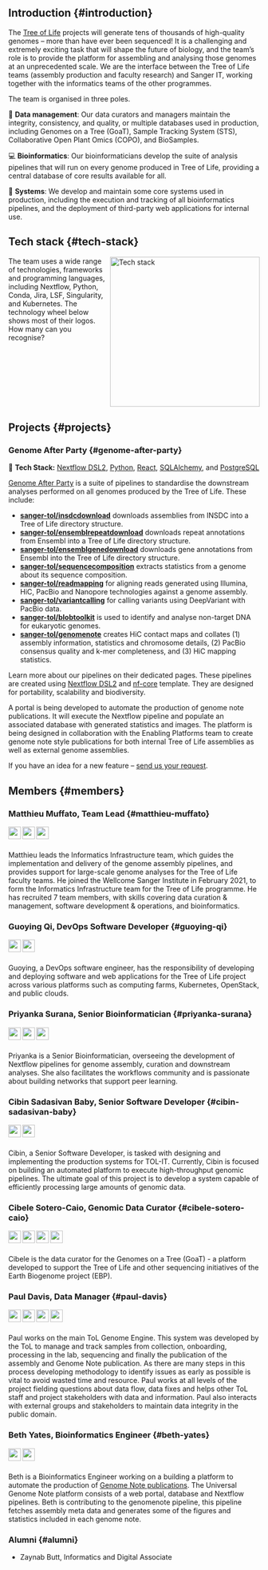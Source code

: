 ## Introduction {#introduction}

The [Tree of Life](https://www.sanger.ac.uk/programme/tree-of-life/) projects will generate tens of thousands of high-quality genomes – more than have ever been sequenced! It is a challenging and extremely exciting task that will shape the future of biology, and the team’s role is to provide the platform for assembling and analysing those genomes at an unprecedented scale. We are the interface between the Tree of Life teams (assembly production and faculty research) and Sanger IT, working together with the informatics teams of the other programmes.

The team is organised in three poles.

📂 **Data management**: Our data curators and managers maintain the integrity, consistency, and quality, or multiple databases used in production, including Genomes on a Tree (GoaT), Sample Tracking System (STS), Collaborative Open Plant Omics (COPO), and BioSamples.

💻 **Bioinformatics**: Our bioinformaticians develop the suite of analysis pipelines that will run on every genome produced in Tree of Life, providing a central database of core results available for all.

🔩 **Systems**: We develop and maintain some core systems used in production, including the execution and tracking of all bioinformatics pipelines, and the deployment of third-party web applications for internal use.

## Tech stack {#tech-stack}

<img src="https://www.sanger.ac.uk/wp-content/uploads/Informatics-Infrastructure-Technology-wheel-300.png" alt="Tech stack" height=300px align="right">
The team uses a wide range of technologies, frameworks and programming languages, including Nextflow, Python, Conda, Jira, LSF, Singularity, and Kubernetes. The technology wheel below shows most of their logos. How many can you recognise?

<br clear="all" />

## Projects {#projects}

### Genome After Party {#genome-after-party}

🧮 **Tech Stack:** [Nextflow DSL2](https://www.nextflow.io), [Python](https://www.python.org), [React](https://react.dev), [SQLAlchemy](https://www.sqlalchemy.org), and [PostgreSQL](https://www.postgresql.org)

[Genome After Party](https://pipelines.tol.sanger.ac.uk/genome_after_party) is a suite of pipelines to standardise the downstream analyses performed on all genomes produced by the Tree of Life. These include:

- **[sanger-tol/insdcdownload](https://pipelines.tol.sanger.ac.uk/insdcdownload)** downloads assemblies from INSDC into a Tree of Life directory structure.
- **[sanger-tol/ensemblrepeatdownload](https://pipelines.tol.sanger.ac.uk/ensemblrepeatdownload)** downloads repeat annotations from Ensembl into a Tree of Life directory structure.
- **[sanger-tol/ensemblgenedownload](https://pipelines.tol.sanger.ac.uk/ensemblgenedownload)** downloads gene annotations from Ensembl into the Tree of Life directory structure.
- **[sanger-tol/sequencecomposition](https://pipelines.tol.sanger.ac.uk/sequencecomposition)** extracts statistics from a genome about its sequence composition.
- **[sanger-tol/readmapping](https://pipelines.tol.sanger.ac.uk/readmapping)** for aligning reads generated using Illumina, HiC, PacBio and Nanopore technologies against a genome assembly.
- **[sanger-tol/variantcalling](https://pipelines.tol.sanger.ac.uk/variantcalling)** for calling variants using DeepVariant with PacBio data.
- **[sanger-tol/blobtoolkit](https://pipelines.tol.sanger.ac.uk/blobtoolkit)** is used to identify and analyse non-target DNA for eukaryotic genomes.
- **[sanger-tol/genomenote](https://pipelines.tol.sanger.ac.uk/genomenote)** creates HiC contact maps and collates (1) assembly information, statistics and chromosome details, (2) PacBio consensus quality and k-mer completeness, and (3) HiC mapping statistics.

Learn more about our pipelines on their dedicated pages. These pipelines are created using [Nextflow DSL2](https://www.nextflow.io) and [nf-core](https://nf-co.re) template. They are designed for portability, scalability and biodiversity.

A portal is being developed to automate the production of genome note publications. It will execute the Nextflow pipeline and populate an associated database with generated statistics and images. The platform is being designed in collaboration with the Enabling Platforms team to create genome note style publications for both internal Tree of Life assemblies as well as external genome assemblies.

If you have an idea for a new feature – [send us your request](https://github.com/sanger-tol/pipelines-website/issues/new?assignees=priyanka-surana&labels=pipeline%2Cenhancement&projects=&template=genome_after_party_feature_request.yaml&title=%5BFeature%5D%3A+).

## Members {#members}

### Matthieu Muffato, Team Lead {#matthieu-muffato}

[<img align="left" src="https://raw.githubusercontent.com/sanger-tol/pipelines-website/main/public_html/assets/img/logo/sanger-tol-logo-tree.png" height=25px>](https://www.sanger.ac.uk/person/muffato-matthieu/) &nbsp; [<img align="left" src="https://raw.githubusercontent.com/sanger-tol/pipelines-website/main/public_html/assets/img/github.svg" height=25px>](https://github.com/muffato) &nbsp; [<img align="left" src="https://raw.githubusercontent.com/sanger-tol/pipelines-website/main/public_html/assets/img/linkedin.png" height=25px>](https://www.linkedin.com/in/matthieu-muffato/) &nbsp;

</br> Matthieu leads the Informatics Infrastructure team, which guides the implementation and delivery of the genome assembly pipelines, and provides support for large-scale genome analyses for the Tree of Life faculty teams. He joined the Wellcome Sanger Institute in February 2021, to form the Informatics Infrastructure team for the Tree of Life programme. He has recruited 7 team members, with skills covering data curation & management, software development & operations, and bioinformatics.

### Guoying Qi, DevOps Software Developer {#guoying-qi}

[<img align="left" src="https://raw.githubusercontent.com/sanger-tol/pipelines-website/main/public_html/assets/img/github.svg" height=25px>](https://github.com/gq1) &nbsp; [<img align="left" src="https://raw.githubusercontent.com/sanger-tol/pipelines-website/main/public_html/assets/img/linkedin.png" height=25px>](https://www.linkedin.com/in/guoying-qi/) &nbsp;

</br> Guoying, a DevOps software engineer, has the responsibility of developing and deploying software and web applications for the Tree of Life project across various platforms such as computing farms, Kubernetes, OpenStack, and public clouds.

### Priyanka Surana, Senior Bioinformatician {#priyanka-surana}

[<img align="left" src="https://raw.githubusercontent.com/sanger-tol/pipelines-website/main/public_html/assets/img/logo/sanger-tol-logo-tree.png" height=25px>](https://www.sanger.ac.uk/person/surana-priyanka/) &nbsp; [<img align="left" src="https://raw.githubusercontent.com/sanger-tol/pipelines-website/main/public_html/assets/img/github.svg" height=25px>](https://github.com/priyanka-surana) &nbsp; [<img align="left" src="https://raw.githubusercontent.com/sanger-tol/pipelines-website/main/public_html/assets/img/linkedin.png" height=25px>](https://www.linkedin.com/in/priyanka-surana/) &nbsp;

</br> Priyanka is a Senior Bioinformatician, overseeing the development of Nextflow pipelines for genome assembly, curation and downstream analyses. She also facilitates the workflows community and is passionate about building networks that support peer learning.

### Cibin Sadasivan Baby, Senior Software Developer {#cibin-sadasivan-baby}

[<img align="left" src="https://raw.githubusercontent.com/sanger-tol/pipelines-website/main/public_html/assets/img/github.svg" height=25px>](https://github.com/cibinsb) &nbsp; [<img align="left" src="https://raw.githubusercontent.com/sanger-tol/pipelines-website/main/public_html/assets/img/linkedin.png" height=25px>](https://www.linkedin.com/in/cibinsb/) &nbsp;

</br> Cibin, a Senior Software Developer, is tasked with designing and implementing the production systems for TOL-IT. Currently, Cibin is focused on building an automated platform to execute high-throughput genomic pipelines. The ultimate goal of this project is to develop a system capable of efficiently processing large amounts of genomic data.

### Cibele Sotero-Caio, Genomic Data Curator {#cibele-sotero-caio}

[<img align="left" src="https://raw.githubusercontent.com/sanger-tol/pipelines-website/main/public_html/assets/img/logo/sanger-tol-logo-tree.png" height=25px>](https://www.sanger.ac.uk/person/sotero-caio-cibele) &nbsp; [<img align="left" src="https://raw.githubusercontent.com/sanger-tol/pipelines-website/main/public_html/assets/img/github.svg" height=25px>](https://github.com/ccaio) &nbsp; [<img align="left" src="https://raw.githubusercontent.com/sanger-tol/pipelines-website/main/public_html/assets/img/linkedin.png" height=25px>](https://www.linkedin.com/in/cibele-sotero-caio-b379071a6/) &nbsp; [<img align="left" src="https://raw.githubusercontent.com/sanger-tol/pipelines-website/main/public_html/assets/img/twitter.svg" height=25px>](https://twitter.com/CibeleCaio) &nbsp;

</br> Cibele is the data curator for the Genomes on a Tree (GoaT) - a platform developed to support the Tree of Life and other sequencing initiatives of the Earth Biogenome project (EBP).

### Paul Davis, Data Manager {#paul-davis}

[<img align="left" src="https://raw.githubusercontent.com/sanger-tol/pipelines-website/main/public_html/assets/img/logo/sanger-tol-logo-tree.png" height=25px>](https://www.sanger.ac.uk/person/davis-paul/) &nbsp; [<img align="left" src="https://raw.githubusercontent.com/sanger-tol/pipelines-website/main/public_html/assets/img/github.svg" height=25px>](https://github.com/Paul-Davis) &nbsp; [<img align="left" src="https://raw.githubusercontent.com/sanger-tol/pipelines-website/main/public_html/assets/img/linkedin.png" height=25px>](https://www.linkedin.com/in/paul-davis-uk/) &nbsp; [<img align="left" src="https://raw.githubusercontent.com/sanger-tol/pipelines-website/main/public_html/assets/img/twitter.svg" height=25px>](https://twitter.com/SirPaulDavis) &nbsp;

</br> Paul works on the main ToL Genome Engine. This system was developed by the ToL to manage and track samples from collection, onboarding, processing in the lab, sequencing and finally the publication of the assembly and Genome Note publication. As there are many steps in this process developing methodology to identify issues as early as possible is vital to avoid wasted time and resource. Paul works at all levels of the project fielding questions about data flow, data fixes and helps other ToL staff and project stakeholders with data and information. Paul also interacts with external groups and stakeholders to maintain data integrity in the public domain.

### Beth Yates, Bioinformatics Engineer {#beth-yates}

[<img align="left" src="https://raw.githubusercontent.com/sanger-tol/pipelines-website/main/public_html/assets/img/github.svg" height=25px>](https://github.com/BethYates) &nbsp; [<img align="left" src="https://raw.githubusercontent.com/sanger-tol/pipelines-website/main/public_html/assets/img/linkedin.png" height=25px>](https://www.linkedin.com/in/bethanyates/) &nbsp;

</br> Beth is a Bioinformatics Engineer working on a building a platform to automate the production of [Genome Note publications](https://wellcomeopenresearch.org/treeoflife). The Universal Genome Note platform consists of a web portal, database and Nextflow pipelines. Beth is contributing to the genomenote pipeline, this pipeline fetches assembly meta data and generates some of the figures and statistics included in each genome note.

### Alumni {#alumni}

- Zaynab Butt, Informatics and Digital Associate
